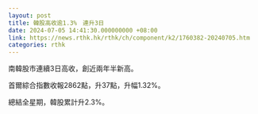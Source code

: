 ```yaml
---
layout: post
title: 韓股高收逾1.3%　連升3日
date: 2024-07-05 14:41:30.000000000 +08:00
link: https://news.rthk.hk/rthk/ch/component/k2/1760382-20240705.htm
categories: rthk
---
```


南韓股市連續3日高收，創近兩年半新高。

首爾綜合指數收報2862點，升37點，升幅1.32%。

總結全星期，韓股累計升2.3%。
